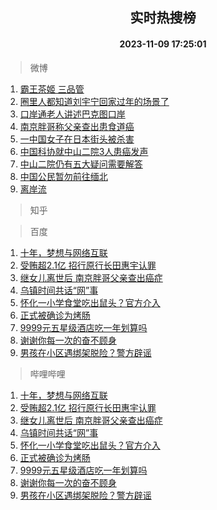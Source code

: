 <div align="center"><h2>实时热搜榜</h2><h4>2023-11-09 17:25:01</h4></div>

> 微博  

1. [霸王茶姬 三品管](https://s.weibo.com/weibo?q=%E9%9C%B8%E7%8E%8B%E8%8C%B6%E5%A7%AC%20%E4%B8%89%E5%93%81%E7%AE%A1&t=31&band_rank=1&Refer=top)<br />
2. [圈里人都知道刘宇宁回家过年的场景了](https://s.weibo.com/weibo?q=%E5%9C%88%E9%87%8C%E4%BA%BA%E9%83%BD%E7%9F%A5%E9%81%93%E5%88%98%E5%AE%87%E5%AE%81%E5%9B%9E%E5%AE%B6%E8%BF%87%E5%B9%B4%E7%9A%84%E5%9C%BA%E6%99%AF%E4%BA%86&t=31&band_rank=2&Refer=top)<br />
3. [口岸通老人讲述巴克图口岸](https://s.weibo.com/weibo?q=%23%E5%8F%A3%E5%B2%B8%E9%80%9A%E8%80%81%E4%BA%BA%E8%AE%B2%E8%BF%B0%E5%B7%B4%E5%85%8B%E5%9B%BE%E5%8F%A3%E5%B2%B8%23&t=31&band_rank=3&Refer=top)<br />
4. [南京胖哥称父亲查出患食道癌](https://s.weibo.com/weibo?q=%23%E5%8D%97%E4%BA%AC%E8%83%96%E5%93%A5%E7%A7%B0%E7%88%B6%E4%BA%B2%E6%9F%A5%E5%87%BA%E6%82%A3%E9%A3%9F%E9%81%93%E7%99%8C%23&t=31&band_rank=4&Refer=top)<br />
5. [一中国女子在日本街头被杀害](https://s.weibo.com/weibo?q=%23%E4%B8%80%E4%B8%AD%E5%9B%BD%E5%A5%B3%E5%AD%90%E5%9C%A8%E6%97%A5%E6%9C%AC%E8%A1%97%E5%A4%B4%E8%A2%AB%E6%9D%80%E5%AE%B3%23&t=31&band_rank=5&Refer=top)<br />
6. [中国科协就中山二院3人患癌发声](https://s.weibo.com/weibo?q=%23%E4%B8%AD%E5%9B%BD%E7%A7%91%E5%8D%8F%E5%B0%B1%E4%B8%AD%E5%B1%B1%E4%BA%8C%E9%99%A23%E4%BA%BA%E6%82%A3%E7%99%8C%E5%8F%91%E5%A3%B0%23&t=31&band_rank=6&Refer=top)<br />
7. [中山二院仍有五大疑问需要解答](https://s.weibo.com/weibo?q=%23%E4%B8%AD%E5%B1%B1%E4%BA%8C%E9%99%A2%E4%BB%8D%E6%9C%89%E4%BA%94%E5%A4%A7%E7%96%91%E9%97%AE%E9%9C%80%E8%A6%81%E8%A7%A3%E7%AD%94%23&t=31&band_rank=7&Refer=top)<br />
8. [中国公民暂勿前往缅北](https://s.weibo.com/weibo?q=%23%E4%B8%AD%E5%9B%BD%E5%85%AC%E6%B0%91%E6%9A%82%E5%8B%BF%E5%89%8D%E5%BE%80%E7%BC%85%E5%8C%97%23&t=31&band_rank=8&Refer=top)<br />
9. [离岸流](https://s.weibo.com/weibo?q=%E7%A6%BB%E5%B2%B8%E6%B5%81&t=31&band_rank=9&Refer=top)<br />

> 知乎  


> 百度  

1. [十年，梦想与网络互联](https://www.baidu.com/s?wd=%E5%8D%81%E5%B9%B4%EF%BC%8C%E6%A2%A6%E6%83%B3%E4%B8%8E%E7%BD%91%E7%BB%9C%E4%BA%92%E8%81%94&sa=fyb_news&rsv_dl=fyb_news)<br />
2. [受贿超2.1亿 招行原行长田惠宇认罪](https://www.baidu.com/s?wd=%E5%8F%97%E8%B4%BF%E8%B6%852.1%E4%BA%BF+%E6%8B%9B%E8%A1%8C%E5%8E%9F%E8%A1%8C%E9%95%BF%E7%94%B0%E6%83%A0%E5%AE%87%E8%AE%A4%E7%BD%AA&sa=fyb_news&rsv_dl=fyb_news)<br />
3. [继女儿离世后 南京胖哥父亲查出癌症](https://www.baidu.com/s?wd=%E7%BB%A7%E5%A5%B3%E5%84%BF%E7%A6%BB%E4%B8%96%E5%90%8E+%E5%8D%97%E4%BA%AC%E8%83%96%E5%93%A5%E7%88%B6%E4%BA%B2%E6%9F%A5%E5%87%BA%E7%99%8C%E7%97%87&sa=fyb_news&rsv_dl=fyb_news)<br />
4. [乌镇时间共话“网”事](https://www.baidu.com/s?wd=%E4%B9%8C%E9%95%87%E6%97%B6%E9%97%B4%E5%85%B1%E8%AF%9D%E2%80%9C%E7%BD%91%E2%80%9D%E4%BA%8B&sa=fyb_news&rsv_dl=fyb_news)<br />
5. [怀化一小学食堂吃出鼠头？官方介入](https://www.baidu.com/s?wd=%E6%80%80%E5%8C%96%E4%B8%80%E5%B0%8F%E5%AD%A6%E9%A3%9F%E5%A0%82%E5%90%83%E5%87%BA%E9%BC%A0%E5%A4%B4%EF%BC%9F%E5%AE%98%E6%96%B9%E4%BB%8B%E5%85%A5&sa=fyb_news&rsv_dl=fyb_news)<br />
6. [正式被确诊为烤肠](https://www.baidu.com/s?wd=%E6%AD%A3%E5%BC%8F%E8%A2%AB%E7%A1%AE%E8%AF%8A%E4%B8%BA%E7%83%A4%E8%82%A0&sa=fyb_news&rsv_dl=fyb_news)<br />
7. [9999元五星级酒店吃一年划算吗](https://www.baidu.com/s?wd=9999%E5%85%83%E4%BA%94%E6%98%9F%E7%BA%A7%E9%85%92%E5%BA%97%E5%90%83%E4%B8%80%E5%B9%B4%E5%88%92%E7%AE%97%E5%90%97&sa=fyb_news&rsv_dl=fyb_news)<br />
8. [谢谢你每一次的奋不顾身](https://www.baidu.com/s?wd=%E8%B0%A2%E8%B0%A2%E4%BD%A0%E6%AF%8F%E4%B8%80%E6%AC%A1%E7%9A%84%E5%A5%8B%E4%B8%8D%E9%A1%BE%E8%BA%AB&sa=fyb_news&rsv_dl=fyb_news)<br />
9. [男孩在小区遇绑架脱险？警方辟谣](https://www.baidu.com/s?wd=%E7%94%B7%E5%AD%A9%E5%9C%A8%E5%B0%8F%E5%8C%BA%E9%81%87%E7%BB%91%E6%9E%B6%E8%84%B1%E9%99%A9%EF%BC%9F%E8%AD%A6%E6%96%B9%E8%BE%9F%E8%B0%A3&sa=fyb_news&rsv_dl=fyb_news)<br />

> 哔哩哔哩  

1. [十年，梦想与网络互联](https://www.baidu.com/s?wd=%E5%8D%81%E5%B9%B4%EF%BC%8C%E6%A2%A6%E6%83%B3%E4%B8%8E%E7%BD%91%E7%BB%9C%E4%BA%92%E8%81%94&sa=fyb_news&rsv_dl=fyb_news)<br />
2. [受贿超2.1亿 招行原行长田惠宇认罪](https://www.baidu.com/s?wd=%E5%8F%97%E8%B4%BF%E8%B6%852.1%E4%BA%BF+%E6%8B%9B%E8%A1%8C%E5%8E%9F%E8%A1%8C%E9%95%BF%E7%94%B0%E6%83%A0%E5%AE%87%E8%AE%A4%E7%BD%AA&sa=fyb_news&rsv_dl=fyb_news)<br />
3. [继女儿离世后 南京胖哥父亲查出癌症](https://www.baidu.com/s?wd=%E7%BB%A7%E5%A5%B3%E5%84%BF%E7%A6%BB%E4%B8%96%E5%90%8E+%E5%8D%97%E4%BA%AC%E8%83%96%E5%93%A5%E7%88%B6%E4%BA%B2%E6%9F%A5%E5%87%BA%E7%99%8C%E7%97%87&sa=fyb_news&rsv_dl=fyb_news)<br />
4. [乌镇时间共话“网”事](https://www.baidu.com/s?wd=%E4%B9%8C%E9%95%87%E6%97%B6%E9%97%B4%E5%85%B1%E8%AF%9D%E2%80%9C%E7%BD%91%E2%80%9D%E4%BA%8B&sa=fyb_news&rsv_dl=fyb_news)<br />
5. [怀化一小学食堂吃出鼠头？官方介入](https://www.baidu.com/s?wd=%E6%80%80%E5%8C%96%E4%B8%80%E5%B0%8F%E5%AD%A6%E9%A3%9F%E5%A0%82%E5%90%83%E5%87%BA%E9%BC%A0%E5%A4%B4%EF%BC%9F%E5%AE%98%E6%96%B9%E4%BB%8B%E5%85%A5&sa=fyb_news&rsv_dl=fyb_news)<br />
6. [正式被确诊为烤肠](https://www.baidu.com/s?wd=%E6%AD%A3%E5%BC%8F%E8%A2%AB%E7%A1%AE%E8%AF%8A%E4%B8%BA%E7%83%A4%E8%82%A0&sa=fyb_news&rsv_dl=fyb_news)<br />
7. [9999元五星级酒店吃一年划算吗](https://www.baidu.com/s?wd=9999%E5%85%83%E4%BA%94%E6%98%9F%E7%BA%A7%E9%85%92%E5%BA%97%E5%90%83%E4%B8%80%E5%B9%B4%E5%88%92%E7%AE%97%E5%90%97&sa=fyb_news&rsv_dl=fyb_news)<br />
8. [谢谢你每一次的奋不顾身](https://www.baidu.com/s?wd=%E8%B0%A2%E8%B0%A2%E4%BD%A0%E6%AF%8F%E4%B8%80%E6%AC%A1%E7%9A%84%E5%A5%8B%E4%B8%8D%E9%A1%BE%E8%BA%AB&sa=fyb_news&rsv_dl=fyb_news)<br />
9. [男孩在小区遇绑架脱险？警方辟谣](https://www.baidu.com/s?wd=%E7%94%B7%E5%AD%A9%E5%9C%A8%E5%B0%8F%E5%8C%BA%E9%81%87%E7%BB%91%E6%9E%B6%E8%84%B1%E9%99%A9%EF%BC%9F%E8%AD%A6%E6%96%B9%E8%BE%9F%E8%B0%A3&sa=fyb_news&rsv_dl=fyb_news)<br />

